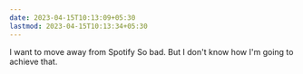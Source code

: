 ```yaml
---
date: 2023-04-15T10:13:09+05:30
lastmod: 2023-04-15T10:13:34+05:30
---
```


I want to move away from Spotify So bad. But I don't know how I'm going to achieve that.
